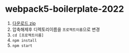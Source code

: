 # webpack5-boilerplate-2022

1. [다운로드 zip](https://github.com/advanced-webapps-class/webpack5-boilerplate-2022/archive/refs/heads/main.zip)
1. 압축해제후 디렉토리이름을 `프로젝트이름`으로 변경
1. `cd [프로젝트이름]`
1. `npm install`
1. `npm start`
